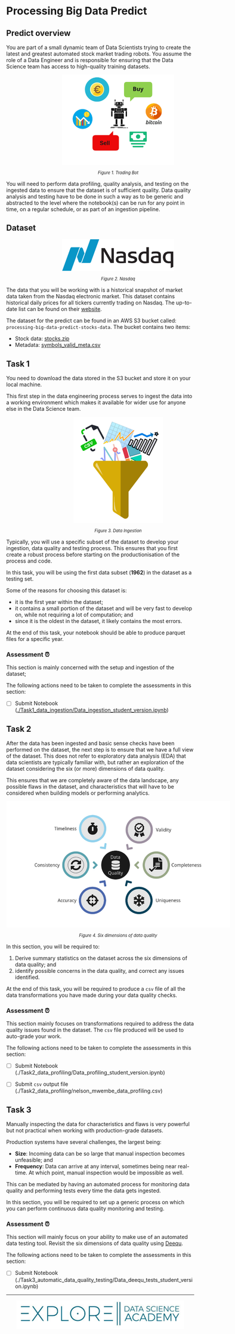 # Processing Big Data Predict
## Predict overview

You are part of a small dynamic team of Data Scientists trying to create the latest and greatest automated stock market trading robots. You assume the role of a Data Engineer and is responsible for ensuring that the Data Science team has access to high-quality training datasets.

<div align="center" style="width: 600px; font-size: 80%; text-align: center; margin: 0 auto">
<img src="https://raw.githubusercontent.com/Explore-AI/Pictures/master/data_engineering/transform/predict/TradingBot.jpg"
     alt="Trading Bot"
     style="float: center; padding-bottom=0.5em"
     width=50%/>
     <p><em>Figure 1. Trading Bot</em></p>
</div>

You will need to perform data profiling, quality analysis, and testing on the ingested data to ensure that the dataset is of sufficient quality. Data quality analysis and testing have to be done in such a way as to be generic and abstracted to the level where the notebook(s) can be run for any point in time, on a regular schedule, or as part of an ingestion pipeline. 

## Dataset

<div align="center" style="width: 600px; font-size: 80%; text-align: center; margin: 0 auto">
<img src="https://raw.githubusercontent.com/Explore-AI/Pictures/master/data_engineering/transform/predict/Nasdaq.png"
     alt="Nasdaq"
     style="float: center; padding-bottom=0.5em"
     width=50%/>
     <p><em>Figure 2. Nasdaq</em></p>
</div>

The data that you will be working with is a historical snapshot of market data taken from the Nasdaq electronic market. This dataset contains historical daily prices for all tickers currently trading on Nasdaq. The up-to-date list can be found on their [website](https://www.nasdaq.com/).

The dataset for the predict can be found in an AWS S3 bucket called: `processing-big-data-predict-stocks-data`. The bucket contains two items:

- Stock data: [stocks.zip](https://processing-big-data-predict-stocks-data.s3.eu-west-1.amazonaws.com/stocks.zip)
- Metadata: [symbols_valid_meta.csv](https://processing-big-data-predict-stocks-data.s3.eu-west-1.amazonaws.com/symbols_valid_meta.csv)

## Task 1
You need to download the data stored in the S3 bucket and store it on your local machine.

This first step in the data engineering process serves to ingest the data into a working environment which makes it available for wider use for anyone else in the Data Science team.

<div align="center" style="width: 600px; font-size: 80%; text-align: center; margin: 0 auto">
<img src="https://raw.githubusercontent.com/Explore-AI/Pictures/master/data_engineering/transform/predict/DataIngestion.jpg"
     alt="Data Ingestion"
     style="float: center; padding-bottom=0.5em"
     width=40%/>
     <p><em>Figure 3. Data Ingestion</em></p>
</div>

Typically, you will use a specific subset of the dataset to develop your ingestion, data quality and testing process. This ensures that you first create a robust process before starting on the productionisation of the process and code.

In this task, you will be using the first data subset (**1962**) in the dataset as a testing set. 

Some of the reasons for choosing this dataset is:
- it is the first year within the dataset;
- it contains a small portion of the dataset and will be very fast to develop on, while not requiring a lot of computation; and
- since it is the oldest in the dataset, it likely contains the most errors.

At the end of this task, your notebook should be able to produce parquet files for a specific year.



### **Assessment** ⏰️
This section is mainly concerned with the setup and ingestion of the dataset;

The following actions need to be taken to complete the assessments in this section:

- [ ] Submit Notebook ([./Task1_data_ingestion/Data_ingestion_student_version.ipynb](https://github.com/Nell254/Processing-Big-Data/blob/70b566fa7a3f94bc158fdd3e9a875ce83bc44969/Task1_data_ingestion/Data_ingestion_student_version.ipynb))

## Task 2

After the data has been ingested and basic sense checks have been performed on the dataset, the next step is to ensure that we have a full view of the dataset. This does not refer to exploratory data analysis (EDA) that data scientists are typically familiar with, but rather an exploration of the dataset considering the six (or more) dimensions of data quality.

This ensures that we are completely aware of the data landscape, any possible flaws in the dataset, and characteristics that will have to be considered when building models or performing analytics.

<div align="center" style="width: 600px; font-size: 80%; text-align: center; margin: 0 auto">
<img src="https://github.com/Explore-AI/Pictures/raw/master/data_engineering/transform/predict/DataQuality.jpg"
     alt="Data Quality"
     style="float: center; padding-bottom=0.5em"
     width=100%/>
     <p><em>Figure 4. Six dimensions of data quality</em></p>
</div>



In this section, you will be required to: 

1. Derive summary statistics on the dataset across the six dimensions of data quality; and
2. identify possible concerns in the data quality, and correct any issues identified. 

At the end of this task, you will be required to produce a `csv` file of all the data transformations you have made during your data quality checks.


### **Assessment** ⏰️
This section mainly focuses on transformations required to address the data quality issues found in the dataset. The `csv` file produced will be used to auto-grade your work.

The following actions need to be taken to complete the assessments in this section:

- [ ] Submit Notebook (./Task2_data_profiling/Data_profiling_student_version.ipynb)
- [ ] Submit `csv` output file (./Task2_data_profiling/nelson_mwembe_data_profiling.csv)


## Task 3
Manually inspecting the data for characteristics and flaws is very powerful but not practical when working with production-grade datasets.

Production systems have several challenges, the largest being:
- **Size**: Incoming data can be so large that manual inspection becomes unfeasible; and
- **Frequency**: Data can arrive at any interval, sometimes being near real-time. At which point, manual inspection would be impossible as well.

This can be mediated by having an automated process for monitoring data quality and performing tests every time the data gets ingested.

In this section, you will be required to set up a generic process on which you can perform continuous data quality monitoring and testing.


### **Assessment** ⏰️

This section will mainly focus on your ability to make use of an automated data testing tool. Revisit the six dimensions of data quality using [Deequ](https://github.com/awslabs/deequ).

The following actions need to be taken to complete the assessments in this section:

- [ ] Submit Notebook (./Task3_automatic_data_quality_testing/Data_deequ_tests_student_version.ipynb)

---

<p align='center'>
     <img src="https://raw.githubusercontent.com/Explore-AI/Pictures/master/EDSA_logo.png"
     alt='EDSA-logo'
     width=450px/>
     <br>
</p>


